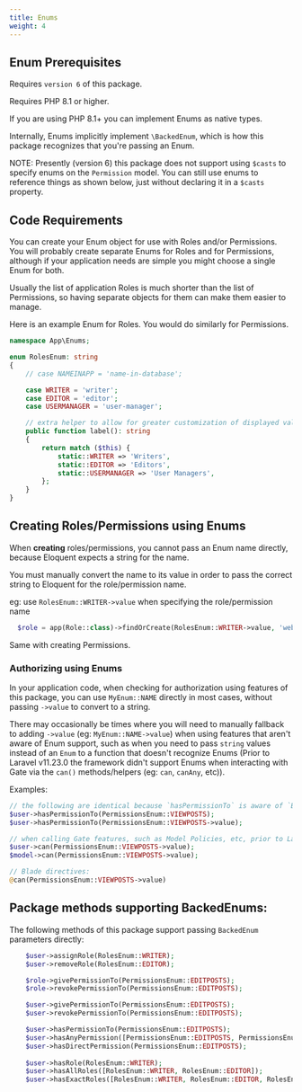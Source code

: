 ```yaml
---
title: Enums
weight: 4
---
```


## Enum Prerequisites

Requires `version 6` of this package.

Requires PHP 8.1 or higher.

If you are using PHP 8.1+ you can implement Enums as native types. 

Internally, Enums implicitly implement `\BackedEnum`, which is how this package recognizes that you're passing an Enum.

NOTE: Presently (version 6) this package does not support using `$casts` to specify enums on the `Permission` model. You can still use enums to reference things as shown below, just without declaring it in a `$casts` property.


## Code Requirements

You can create your Enum object for use with Roles and/or Permissions. You will probably create separate Enums for Roles and for Permissions, although if your application needs are simple you might choose a single Enum for both.

Usually the list of application Roles is much shorter than the list of Permissions, so having separate objects for them can make them easier to manage.

Here is an example Enum for Roles. You would do similarly for Permissions.

```php
namespace App\Enums;

enum RolesEnum: string
{
    // case NAMEINAPP = 'name-in-database';

    case WRITER = 'writer';
    case EDITOR = 'editor';
    case USERMANAGER = 'user-manager';

    // extra helper to allow for greater customization of displayed values, without disclosing the name/value data directly
    public function label(): string
    {
        return match ($this) {
            static::WRITER => 'Writers',
            static::EDITOR => 'Editors',
            static::USERMANAGER => 'User Managers',
        };
    }
}
```

## Creating Roles/Permissions using Enums

When **creating** roles/permissions, you cannot pass an Enum name directly, because Eloquent expects a string for the name.

You must manually convert the name to its value in order to pass the correct string to Eloquent for the role/permission name.

eg: use `RolesEnum::WRITER->value` when specifying the role/permission name

```php
  $role = app(Role::class)->findOrCreate(RolesEnum::WRITER->value, 'web');
```
Same with creating Permissions.

### Authorizing using Enums

In your application code, when checking for authorization using features of this package, you can use `MyEnum::NAME` directly in most cases, without passing `->value` to convert to a string.

There may occasionally be times where you will need to manually fallback to adding `->value` (eg: `MyEnum::NAME->value`) when using features that aren't aware of Enum support, such as when you need to pass `string` values instead of an `Enum` to a function that doesn't recognize Enums (Prior to Laravel v11.23.0 the framework didn't support Enums when interacting with Gate via the `can()` methods/helpers (eg: `can`, `canAny`, etc)).

Examples:
```php
// the following are identical because `hasPermissionTo` is aware of `BackedEnum` support:
$user->hasPermissionTo(PermissionsEnum::VIEWPOSTS);
$user->hasPermissionTo(PermissionsEnum::VIEWPOSTS->value);

// when calling Gate features, such as Model Policies, etc, prior to Laravel v11.23.0
$user->can(PermissionsEnum::VIEWPOSTS->value);
$model->can(PermissionsEnum::VIEWPOSTS->value);

// Blade directives:
@can(PermissionsEnum::VIEWPOSTS->value)
```


## Package methods supporting BackedEnums:
The following methods of this package support passing `BackedEnum` parameters directly:

```php
	$user->assignRole(RolesEnum::WRITER);
	$user->removeRole(RolesEnum::EDITOR);

    $role->givePermissionTo(PermissionsEnum::EDITPOSTS);
    $role->revokePermissionTo(PermissionsEnum::EDITPOSTS);

    $user->givePermissionTo(PermissionsEnum::EDITPOSTS);
    $user->revokePermissionTo(PermissionsEnum::EDITPOSTS);

	$user->hasPermissionTo(PermissionsEnum::EDITPOSTS);
	$user->hasAnyPermission([PermissionsEnum::EDITPOSTS, PermissionsEnum::VIEWPOSTS]);
	$user->hasDirectPermission(PermissionsEnum::EDITPOSTS);
    
    $user->hasRole(RolesEnum::WRITER);
    $user->hasAllRoles([RolesEnum::WRITER, RolesEnum::EDITOR]);
    $user->hasExactRoles([RolesEnum::WRITER, RolesEnum::EDITOR, RolesEnum::MANAGER]);

```
